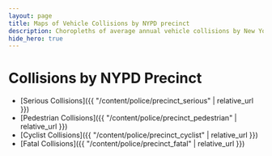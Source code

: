 ```yaml
---
layout: page
title: Maps of Vehicle Collisions by NYPD precinct
description: Choropleths of average annual vehicle collisions by New York Police Department (NYPD) precinct in New York City (NYC)
hide_hero: true
---
```

# Collisions by NYPD Precinct
- [Serious Collisions]({{ "/content/police/precinct_serious" | relative_url }})
- [Pedestrian Collisions]({{ "/content/police/precinct_pedestrian" | relative_url }})
- [Cyclist Collisions]({{ "/content/police/precinct_cyclist" | relative_url }})
- [Fatal Collisions]({{ "/content/police/precinct_fatal" | relative_url }})
